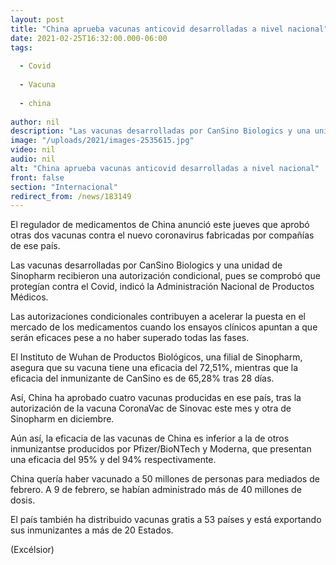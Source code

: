 ```yaml
---
layout: post
title: "China aprueba vacunas anticovid desarrolladas a nivel nacional"
date: 2021-02-25T16:32:00.000-06:00
tags:
  
  - Covid
  
  - Vacuna
  
  - china
  
author: nil
description: "Las vacunas desarrolladas por CanSino Biologics y una unidad de Sinopharm recibieron una autorización condicional, pues se comprobó que protegían contra el Covid"
image: "/uploads/2021/images-2535615.jpg"
video: nil
audio: nil
alt: "China aprueba vacunas anticovid desarrolladas a nivel nacional"
front: false
section: "Internacional"
redirect_from: /news/183149
---
```


El regulador de medicamentos de China anunció este jueves que aprobó otras dos vacunas contra el nuevo coronavirus fabricadas por compañías de ese país.

Las vacunas desarrolladas por CanSino Biologics y una unidad de Sinopharm recibieron una autorización condicional, pues se comprobó que protegían contra el Covid, indicó la Administración Nacional de Productos Médicos.

Las autorizaciones condicionales contribuyen a acelerar la puesta en el mercado de los medicamentos cuando los ensayos clínicos apuntan a que serán eficaces pese a no haber superado todas las fases.

El Instituto de Wuhan de Productos Biológicos, una filial de Sinopharm, asegura que su vacuna tiene una eficacia del 72,51%, mientras que la eficacia del inmunizante de CanSino es de 65,28% tras 28 días.

Así, China ha aprobado cuatro vacunas producidas en ese país, tras la autorización de la vacuna CoronaVac de Sinovac este mes y otra de Sinopharm en diciembre.

Aún así, la eficacia de las vacunas de China es inferior a la de otros inmunizantse producidos por Pfizer/BioNTech y Moderna, que presentan una eficacia del 95% y del 94% respectivamente.

China quería haber vacunado a 50 millones de personas para mediados de febrero. A 9 de febrero, se habían administrado más de 40 millones de dosis.

El país también ha distribuido vacunas gratis a 53 países y está exportando sus inmunizantes a más de 20 Estados.

(Excélsior)